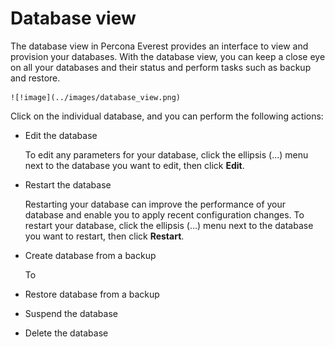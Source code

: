 # Database view


The database view in Percona Everest provides an interface to view and provision your databases. With the database view, you can keep a close eye on all your databases and their status and perform tasks such as backup and restore.


    ![!image](../images/database_view.png)

Click on the individual database, and you can perform the following actions:



- Edit the database
    
    To edit any parameters for your database, click the ellipsis (...) menu next to the database you want to edit, then click **Edit**. 

-  Restart the database

    Restarting your database can improve the performance of your database and enable you to apply recent configuration changes. To restart your database, click the ellipsis (...) menu next to the database you want to restart, then click **Restart**. 


- Create database from a backup

    To 

- Restore database from a backup

- Suspend the database

- Delete the database









